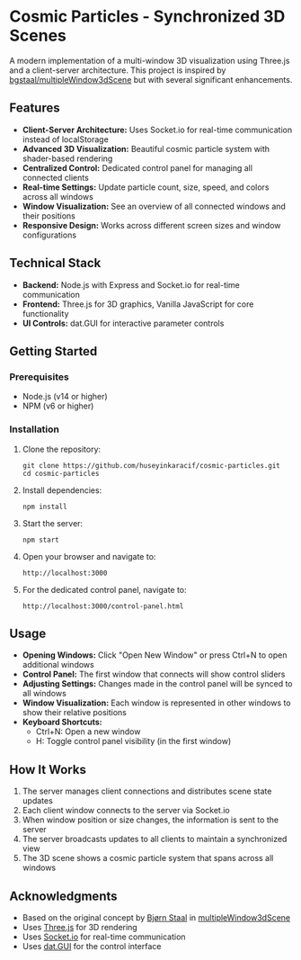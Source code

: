 # Cosmic Particles - Synchronized 3D Scenes

A modern implementation of a multi-window 3D visualization using Three.js and a client-server architecture. This project is inspired by [bgstaal/multipleWindow3dScene](https://github.com/bgstaal/multipleWindow3dScene) but with several significant enhancements.

## Features

- **Client-Server Architecture:** Uses Socket.io for real-time communication instead of localStorage
- **Advanced 3D Visualization:** Beautiful cosmic particle system with shader-based rendering
- **Centralized Control:** Dedicated control panel for managing all connected clients
- **Real-time Settings:** Update particle count, size, speed, and colors across all windows
- **Window Visualization:** See an overview of all connected windows and their positions
- **Responsive Design:** Works across different screen sizes and window configurations

## Technical Stack

- **Backend:** Node.js with Express and Socket.io for real-time communication
- **Frontend:** Three.js for 3D graphics, Vanilla JavaScript for core functionality
- **UI Controls:** dat.GUI for interactive parameter controls

## Getting Started

### Prerequisites

- Node.js (v14 or higher)
- NPM (v6 or higher)

### Installation

1. Clone the repository:
   ```
   git clone https://github.com/huseyinkaracif/cosmic-particles.git
   cd cosmic-particles
   ```

2. Install dependencies:
   ```
   npm install
   ```

3. Start the server:
   ```
   npm start
   ```

4. Open your browser and navigate to:
   ```
   http://localhost:3000
   ```

5. For the dedicated control panel, navigate to:
   ```
   http://localhost:3000/control-panel.html
   ```

## Usage

- **Opening Windows:** Click "Open New Window" or press Ctrl+N to open additional windows
- **Control Panel:** The first window that connects will show control sliders
- **Adjusting Settings:** Changes made in the control panel will be synced to all windows
- **Window Visualization:** Each window is represented in other windows to show their relative positions
- **Keyboard Shortcuts:**
  - Ctrl+N: Open a new window
  - H: Toggle control panel visibility (in the first window)

## How It Works

1. The server manages client connections and distributes scene state updates
2. Each client window connects to the server via Socket.io
3. When window position or size changes, the information is sent to the server
4. The server broadcasts updates to all clients to maintain a synchronized view
5. The 3D scene shows a cosmic particle system that spans across all windows

## Acknowledgments

- Based on the original concept by [Bjørn Staal](https://github.com/bgstaal) in [multipleWindow3dScene](https://github.com/bgstaal/multipleWindow3dScene)
- Uses [Three.js](https://threejs.org/) for 3D rendering
- Uses [Socket.io](https://socket.io/) for real-time communication
- Uses [dat.GUI](https://github.com/dataarts/dat.gui) for the control interface
